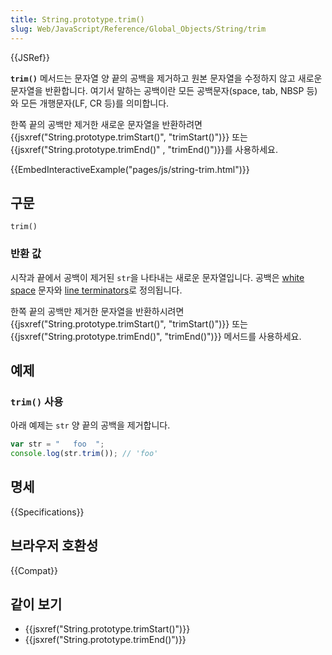 ```yaml
---
title: String.prototype.trim()
slug: Web/JavaScript/Reference/Global_Objects/String/trim
---
```


{{JSRef}}

**`trim()`** 메서드는 문자열 양 끝의 공백을 제거하고 원본 문자열을 수정하지 않고 새로운 문자열을 반환합니다. 여기서 말하는 공백이란 모든 공백문자(space, tab, NBSP 등)와 모든 개행문자(LF, CR 등)를 의미합니다.

한쪽 끝의 공백만 제거한 새로운 문자열을 반환하려면 {{jsxref("String.prototype.trimStart()", "trimStart()")}} 또는 {{jsxref("String.prototype.trimEnd()" , "trimEnd()")}}를 사용하세요.

{{EmbedInteractiveExample("pages/js/string-trim.html")}}

## 구문

```js-nolint
trim()
```

### 반환 값

시작과 끝에서 공백이 제거된 `str`을 나타내는 새로운 문자열입니다. 공백은 [white space](/ko/docs/Web/JavaScript/Reference/Lexical_grammar#white_space) 문자와 [line terminators](/ko/docs/Web/JavaScript/Reference/Lexical_grammar#line_terminators)로 정의됩니다.

한쪽 끝의 공백만 제거한 문자열을 반환하시려면 {{jsxref("String.prototype.trimStart()", "trimStart()")}} 또는 {{jsxref("String.prototype.trimEnd()", "trimEnd()")}} 메서드를 사용하세요.

## 예제

### `trim()` 사용

아래 예제는 `str` 양 끝의 공백을 제거합니다.

```js
var str = "   foo  ";
console.log(str.trim()); // 'foo'
```

## 명세

{{Specifications}}

## 브라우저 호환성

{{Compat}}

## 같이 보기

- {{jsxref("String.prototype.trimStart()")}}
- {{jsxref("String.prototype.trimEnd()")}}
